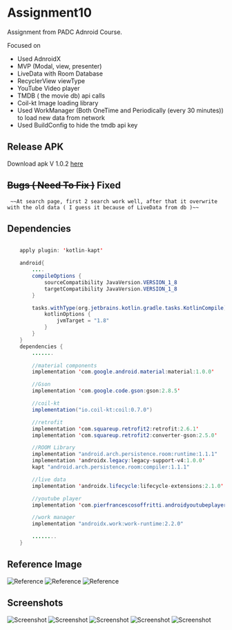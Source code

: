 # Assignment10
Assignment from PADC Adnroid Course.

Focused on 
<ul>
<li>Used AdnroidX</li>
<li>MVP (Modal, view, presenter)</li>
<li>LiveData with Room Database</li>
<li>RecyclerView viewType</li>
<li>YouTube Video player</li>
<li>TMDB ( the movie db) api calls</li>
<li>Coil-kt Image loading library</li>
<li>Used WorkManager (Both OneTime and Periodically (every 30 minutes)) to load new data from network</li>
<li>Used BuildConfig to hide the tmdb api key</li>
</ul>

## Release APK

Download apk V 1.0.2 [here](https://bit.ly/35EiY6h)

## ~~Bugs ( Need To Fix )~~ Fixed

`` 
~~At search page, first 2 search work well, after that it overwrite with the old data ( I guess it because of LiveData from db )~~
``
## Dependencies 
```java

    apply plugin: 'kotlin-kapt'

    android{
        ....
        compileOptions {
            sourceCompatibility JavaVersion.VERSION_1_8
            targetCompatibility JavaVersion.VERSION_1_8
        }

        tasks.withType(org.jetbrains.kotlin.gradle.tasks.KotlinCompile).all {
            kotlinOptions {
                jvmTarget = "1.8"
            }
        }
    }
    dependencies {
        .......

        //material components
        implementation 'com.google.android.material:material:1.0.0'

        //Gson
        implementation 'com.google.code.gson:gson:2.8.5'

        //coil-kt
        implementation("io.coil-kt:coil:0.7.0")

        //retrofit
        implementation 'com.squareup.retrofit2:retrofit:2.6.1'
        implementation 'com.squareup.retrofit2:converter-gson:2.5.0'

        //ROOM Library
        implementation "android.arch.persistence.room:runtime:1.1.1"
        implementation 'androidx.legacy:legacy-support-v4:1.0.0'
        kapt "android.arch.persistence.room:compiler:1.1.1"

        //live data
        implementation 'androidx.lifecycle:lifecycle-extensions:2.1.0'

        //youtube player
        implementation 'com.pierfrancescosoffritti.androidyoutubeplayer:core:10.0.4'

        //work manager
        implementation "androidx.work:work-runtime:2.2.0"

        ........
    }


```
## Reference Image

![Reference](https://github.com/aungkothet/bookstore/blob/master/assignment10-ref-1.png)
![Reference](https://github.com/aungkothet/bookstore/blob/master/assignment10-ref-2.png)
![Reference](https://github.com/aungkothet/bookstore/blob/master/assignment10-ref-3.png)

## Screenshots 

![Screenshot](https://github.com/aungkothet/bookstore/blob/master/assignment10-ss1.png)
![Screenshot](https://github.com/aungkothet/bookstore/blob/master/assignment10-ss2.png)
![Screenshot](https://github.com/aungkothet/bookstore/blob/master/assignment10-ss3.png)
![Screenshot](https://github.com/aungkothet/bookstore/blob/master/assignment10-ss4.png)
![Screenshot](https://github.com/aungkothet/bookstore/blob/master/assignment10-ss5.png)





